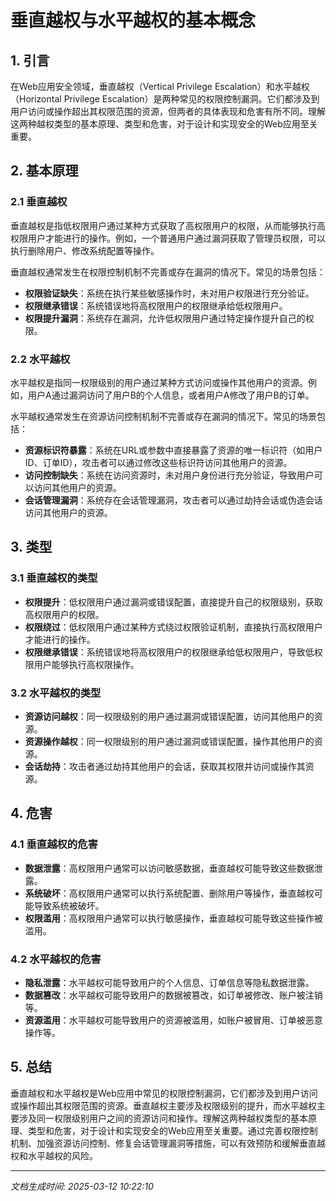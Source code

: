 # 垂直越权与水平越权的基本概念

## 1. 引言

在Web应用安全领域，垂直越权（Vertical Privilege Escalation）和水平越权（Horizontal Privilege Escalation）是两种常见的权限控制漏洞。它们都涉及到用户访问或操作超出其权限范围的资源，但两者的具体表现和危害有所不同。理解这两种越权类型的基本原理、类型和危害，对于设计和实现安全的Web应用至关重要。

## 2. 基本原理

### 2.1 垂直越权

垂直越权是指低权限用户通过某种方式获取了高权限用户的权限，从而能够执行高权限用户才能进行的操作。例如，一个普通用户通过漏洞获取了管理员权限，可以执行删除用户、修改系统配置等操作。

垂直越权通常发生在权限控制机制不完善或存在漏洞的情况下。常见的场景包括：

- **权限验证缺失**：系统在执行某些敏感操作时，未对用户权限进行充分验证。
- **权限继承错误**：系统错误地将高权限用户的权限继承给低权限用户。
- **权限提升漏洞**：系统存在漏洞，允许低权限用户通过特定操作提升自己的权限。

### 2.2 水平越权

水平越权是指同一权限级别的用户通过某种方式访问或操作其他用户的资源。例如，用户A通过漏洞访问了用户B的个人信息，或者用户A修改了用户B的订单。

水平越权通常发生在资源访问控制机制不完善或存在漏洞的情况下。常见的场景包括：

- **资源标识符暴露**：系统在URL或参数中直接暴露了资源的唯一标识符（如用户ID、订单ID），攻击者可以通过修改这些标识符访问其他用户的资源。
- **访问控制缺失**：系统在访问资源时，未对用户身份进行充分验证，导致用户可以访问其他用户的资源。
- **会话管理漏洞**：系统存在会话管理漏洞，攻击者可以通过劫持会话或伪造会话访问其他用户的资源。

## 3. 类型

### 3.1 垂直越权的类型

- **权限提升**：低权限用户通过漏洞或错误配置，直接提升自己的权限级别，获取高权限用户的权限。
- **权限绕过**：低权限用户通过某种方式绕过权限验证机制，直接执行高权限用户才能进行的操作。
- **权限继承错误**：系统错误地将高权限用户的权限继承给低权限用户，导致低权限用户能够执行高权限操作。

### 3.2 水平越权的类型

- **资源访问越权**：同一权限级别的用户通过漏洞或错误配置，访问其他用户的资源。
- **资源操作越权**：同一权限级别的用户通过漏洞或错误配置，操作其他用户的资源。
- **会话劫持**：攻击者通过劫持其他用户的会话，获取其权限并访问或操作其资源。

## 4. 危害

### 4.1 垂直越权的危害

- **数据泄露**：高权限用户通常可以访问敏感数据，垂直越权可能导致这些数据泄露。
- **系统破坏**：高权限用户通常可以执行系统配置、删除用户等操作，垂直越权可能导致系统被破坏。
- **权限滥用**：高权限用户通常可以执行敏感操作，垂直越权可能导致这些操作被滥用。

### 4.2 水平越权的危害

- **隐私泄露**：水平越权可能导致用户的个人信息、订单信息等隐私数据泄露。
- **数据篡改**：水平越权可能导致用户的数据被篡改，如订单被修改、账户被注销等。
- **资源滥用**：水平越权可能导致用户的资源被滥用，如账户被冒用、订单被恶意操作等。

## 5. 总结

垂直越权和水平越权是Web应用中常见的权限控制漏洞，它们都涉及到用户访问或操作超出其权限范围的资源。垂直越权主要涉及权限级别的提升，而水平越权主要涉及同一权限级别用户之间的资源访问和操作。理解这两种越权类型的基本原理、类型和危害，对于设计和实现安全的Web应用至关重要。通过完善权限控制机制、加强资源访问控制、修复会话管理漏洞等措施，可以有效预防和缓解垂直越权和水平越权的风险。

---

*文档生成时间: 2025-03-12 10:22:10*
